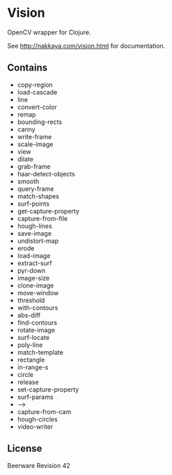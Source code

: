 # Vision

OpenCV wrapper for Clojure.

See http://nakkaya.com/vision.html for documentation.

## Contains

 -  copy-region
 -  load-cascade
 -  line
 -  convert-color
 -  remap
 -  bounding-rects
 -  canny
 -  write-frame
 -  scale-image
 -  view
 -  dilate
 -  grab-frame
 -  haar-detect-objects
 -  smooth
 -  query-frame
 -  match-shapes
 -  surf-points
 -  get-capture-property
 -  capture-from-file
 -  hough-lines
 -  save-image
 -  undistort-map
 -  erode
 -  load-image
 -  extract-surf
 -  pyr-down
 -  image-size
 -  clone-image
 -  move-window
 -  threshold
 -  with-contours
 -  abs-diff
 -  find-contours
 -  rotate-image
 -  surf-locate
 -  poly-line
 -  match-template
 -  rectangle
 -  in-range-s
 -  circle
 -  release
 -  set-capture-property
 -  surf-params
 -  -->
 -  capture-from-cam
 -  hough-circles
 -  video-writer

## License

Beerware Revision 42
